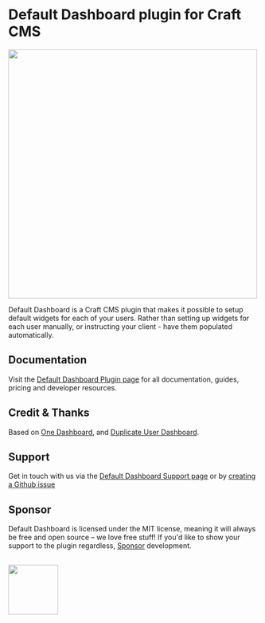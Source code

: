 # Default Dashboard plugin for Craft CMS
<img width="500" src="https://verbb.imgix.net/plugins/default-dashboard/default-dashboard-social-card.png?v=1">

Default Dashboard is a Craft CMS plugin that makes it possible to setup default widgets for each of your users. Rather than setting up widgets for each user manually, or instructing your client - have them populated automatically.

## Documentation
Visit the [Default Dashboard Plugin page](https://verbb.io/craft-plugins/default-dashboard) for all documentation, guides, pricing and developer resources.

## Credit & Thanks
Based on [One Dashboard](https://github.com/boboldehampsink/onedashboard), and [Duplicate User Dashboard](https://github.com/james1238/duplicateuserdashboard).

## Support
Get in touch with us via the [Default Dashboard Support page](https://verbb.io/craft-plugins/default-dashboard/support) or by [creating a Github issue](https://github.com/verbb/default-dashboard/issues)

## Sponsor
Default Dashboard is licensed under the MIT license, meaning it will always be free and open source – we love free stuff! If you'd like to show your support to the plugin regardless, [Sponsor](https://github.com/sponsors/verbb) development.

<h2></h2>

<a href="https://verbb.io" target="_blank">
    <img width="100" src="https://verbb.io/assets/img/verbb-pill.svg">
</a>
